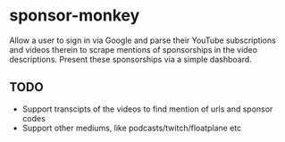 # sponsor-monkey

Allow a user to sign in via Google and parse their YouTube subscriptions and videos therein to scrape mentions of sponsorships in the video descriptions. Present these sponsorships via a simple dashboard.

## TODO

- Support transcipts of the videos to find mention of urls and sponsor codes
- Support other mediums, like podcasts/twitch/floatplane etc
